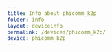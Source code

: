 ```yaml
---
title: Info about phicomm_k2p
folder: info
layout: deviceinfo
permalink: /devices/phicomm_k2p/
device: phicomm_k2p
---
```

